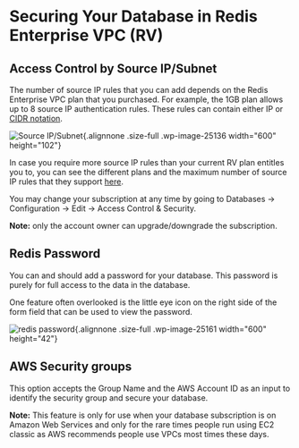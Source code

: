 Securing Your Database in Redis Enterprise VPC (RV)
===================================================

Access Control by Source IP/Subnet
----------------------------------

The number of source IP rules that you can add depends on the Redis
Enterprise VPC plan that you purchased. For example, the 1GB plan allows
up to 8 source IP authentication rules. These rules can contain either
IP or [CIDR
notation](https://en.wikipedia.org/wiki/Classless_Inter-Domain_Routing#CIDR_notation).

![Source
IP/Subnet](/wp-content/uploads/2017/02/source_ip_subnet-1.png){.alignnone
.size-full .wp-image-25136 width="600" height="102"}

In case you require more source IP rules than your current RV plan
entitles you to, you can see the different plans and the maximum number
of source IP rules that they support [here](/pricing).

You may change your subscription at any time by going to Databases -\>
Configuration -\> Edit -\> Access Control & Security.

**Note:** only the account owner can upgrade/downgrade the subscription.

Redis Password
--------------

You can and should add a password for your database. This password is
purely for full access to the data in the database.

One feature often overlooked is the little eye icon on the right side of
the form field that can be used to view the password.

![redis
password](/wp-content/uploads/2017/02/redis_password.png){.alignnone
.size-full .wp-image-25161 width="600" height="42"}

AWS Security groups
-------------------

This option accepts the Group Name and the AWS Account ID as an input to
identify the security group and secure your database.

**Note:** This feature is only for use when your database subscription
is on Amazon Web Services and only for the rare times people run using
EC2 classic as AWS recommends people use VPCs most times these days.
